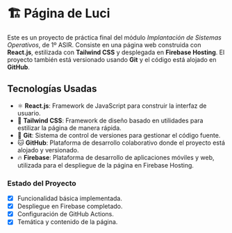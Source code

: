 # 🏗️ Página de Luci

Este es un proyecto de práctica final del módulo *Implantación de Sistemas Operativos*, de 1º ASIR.
Consiste en una página web construida con **React.js**, estilizada con **Tailwind CSS** y desplegada en **Firebase Hosting**. El proyecto también está versionado usando **Git** y el código está alojado en **GitHub**.

## Tecnologías Usadas

- ⚛️ **React.js**: Framework de JavaScript para construir la interfaz de usuario.
- 🎨 **Tailwind CSS**: Framework de diseño basado en utilidades para estilizar la página de manera rápida.
- 🌳 **Git**: Sistema de control de versiones para gestionar el código fuente.
- 🐱 **GitHub**: Plataforma de desarrollo colaborativo donde el proyecto está alojado y versionado.
- 🔥 **Firebase**: Plataforma de desarrollo de aplicaciones móviles y web, utilizada para el despliegue de la página en Firebase Hosting.

### Estado del Proyecto
- [x] Funcionalidad básica implementada.
- [x] Despliegue en Firebase completado.
- [x] Configuración de GitHub Actions.
- [x] Temática y contenido de la página.